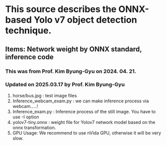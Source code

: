 # This source describes the ONNX-based Yolo v7 object detection technique.
## Items: Network weight by ONNX standard, inference code
### This was from Prof. Kim Byung-Gyu on 2024. 04. 21.
### Updated on 2025.03.17 by Prof. Kim Byung-Gyu 

1. horse/bus.jpg :  test image files
2. Inference_webcam_exam.py : we can make inference process via webcam.....!
3. Inference_exam.py  : Inference process of the still image. You have to use -I option
4. yolov7-tiny.onnx : weight file for Yolov7 network model based on the onnx transformation.
5. GPU Usage: We recommend to use nVida GPU, otherwise it will be very slow.
